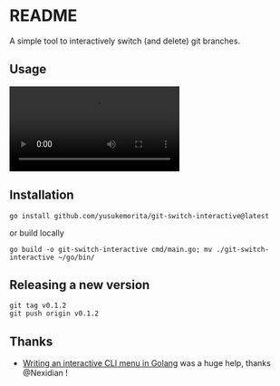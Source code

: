 # README

A simple tool to interactively switch (and delete) git branches.

## Usage

![usage demonstration](./usage.mov)


## Installation

```
go install github.com/yusukemorita/git-switch-interactive@latest
```

or build locally

```
go build -o git-switch-interactive cmd/main.go; mv ./git-switch-interactive ~/go/bin/
```

## Releasing a new version

```
git tag v0.1.2
git push origin v0.1.2
```

## Thanks

- [Writing an interactive CLI menu in Golang](https://medium.com/@nexidian/writing-an-interactive-cli-menu-in-golang-d6438b175fb6) was a huge help, thanks @Nexidian !
